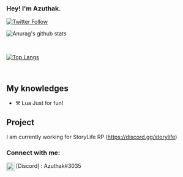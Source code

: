 ### Hey! I'm Azuthak.

[![Twitter Follow](https://img.shields.io/twitter/follow/azuthak?color=1DA1F2&logo=twitter&style=for-the-badge)](https://twitter.com/azuthak)

![Anurag's github stats](https://github-readme-stats.vercel.app/api?username=Azuthak&count_private=true&show_icons=true?theme=buefy)
<br />

<br />

[![Top Langs](https://github-readme-stats.vercel.app/api/top-langs/?username=Azuthak)](https://github.com/anuraghazra/github-readme-stats)

<br />

## My knowledges

- ⚒️ Lua Just for fun!

## Project
I am currently working for StoryLife RP
(https://discord.gg/storylife)


### Connect with me:

<img align="left" alt="My discord" width="22px" src="https://upload.wikimedia.org/wikipedia/commons/thumb/f/f2/Discord-Logo-Color.svg/682px-Discord-Logo-Color.svg.png" />[Discord] : Azuthak#3035

<br />

